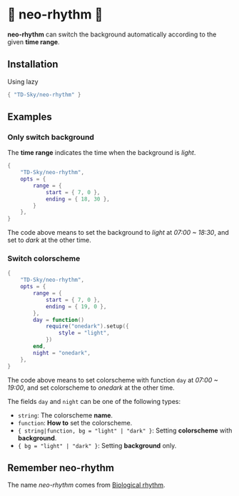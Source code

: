 # 🌅 neo-rhythm 🌇

**neo-rhythm** can switch the background automatically according to the given **time range**.



## Installation

Using lazy

```lua
{ "TD-Sky/neo-rhythm" }
```



## Examples

### Only switch background

The **time range** indicates the time when the background is *light*.

```lua
{
    "TD-Sky/neo-rhythm",
    opts = {
        range = {
            start = { 7, 0 },
            ending = { 18, 30 },
        }
    },
}
```

The code above means to set the background to *light* at *07:00 ~ 18:30*, and set to *dark* at the other time.

### Switch colorscheme

```lua
{
    "TD-Sky/neo-rhythm",
    opts = {
        range = {
            start = { 7, 0 },
            ending = { 19, 0 },
        },
        day = function()
            require("onedark").setup({
                style = "light",
            })
        end,
        night = "onedark",
    },
}
```

The code above means to set colorscheme with function `day` at *07:00 ~ 19:00*,
and set colorscheme to *onedark* at the other time.

The fields `day` and `night` can be one of the following types:
- `string`: The colorscheme **name**.
- `function`: **How to** set the colorscheme.
- `{ string|function, bg = "light" | "dark" }`: Setting **colorscheme** with **background**.
- `{ bg = "light" | "dark" }`: Setting **background** only.



## Remember neo-rhythm

The name *neo-rhythm* comes from [Biological rhythm](https://en.wikipedia.org/wiki/Biological_rhythm).
